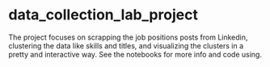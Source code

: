 # data_collection_lab_project
The project focuses on scrapping the job positions posts from Linkedin, clustering the data like skills and titles, and visualizing the clusters in a pretty and interactive way. See the notebooks for more info and code using.
